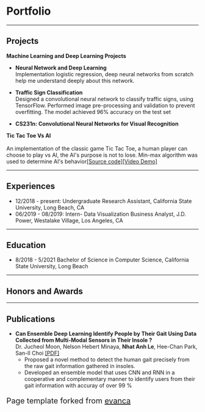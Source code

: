 # Portfolio

---
## Projects

**Machine Learning and Deep Learning Projects**<br>
- **Neural Network and Deep Learning**<br>
Implementation logistic regression, deep neural networks from scratch help me understand deeply about 
this network.<br>
- **Traffic Sign Classification**<br>
Designed a convolutional neural network to classify traffic signs, using TensorFlow. Performed image pre-processing and validation to prevent overfitting. The model achieved 96% accuracy on the test set

- **CS231n: Convolutional Neural Networks for Visual Recognition**




**Tic Tac Toe Vs AI**
<br><br>An implementation of the classic game Tic Tac Toe, a human player can choose to play vs AI, the AI's purpose is not to lose. Min-max algorithm was used to determine AI's behavior[[Source code]](google.com)[[Video Demo]](https://www.youtube.com/watch?v=R0m18zlawGU)


---
## Experiences
- 12/2018 - present: Undergraduate Research Assistant, California State University, Long Beach, CA<br>
- 06/2019 - 08/2019: Intern- Data Visualization Business Analyst, J.D. Power, Westalake Village, Los Angeles, CA<br>
---

## Education
- 8/2018 - 5/2021 Bachelor of Science in Computer Science, California State University, Long Beach

---

## Honors and Awards



---
## Publications
- **Can Ensemble Deep Learning Identify People by Their Gait Using Data Collected from Multi-Modal Sensors in Their Insole ?**
<br>Dr. Jucheol Moon, Nelson Hebert Minaya, **Nhat Anh Le**, Hee-Chan Park, San-II Choi [[PDF]](https://www.mdpi.com/1424-8220/20/14/4001)<br>
  - Proposed a novel method to detect the human gait precisely from the raw gait information gathered in insoles. 
  - Developed an ensemble model that uses CNN and RNN in a cooperative and complementary manner to identify users from their gait information with accuray of over 99 %








<p style="font-size:20px">Page template forked from <a href="https://github.com/evanca/quick-portfolio">evanca</a></p>
<!-- Remove above link if you don't want to attibute -->

